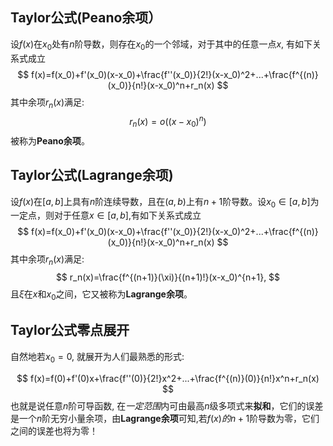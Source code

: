 ## Taylor公式(Peano余项）

设$f(x)$在$x_0$处有$n$阶导数，则存在$x_0$的一个邻域，对于其中的任意一点$x$, 有如下关系式成立
$$
f(x)=f(x_0)+f'(x_0)(x-x_0)+\frac{f''(x_0)}{2!}(x-x_0)^2+...+\frac{f^{(n)}(x_0)}{n!}(x-x_0)^n+r_n(x)
$$
其中余项$r_n(x)$满足:     
$$
r_n(x)=o((x-x_0)^n)
$$
被称为**Peano余项**。


## Taylor公式(Lagrange余项)
设$f(x)$在$[a,b]$上具有$n$阶连续导数，且在$(a,b)$上有$n+1$阶导数。设$x_0\in[a,b]$为一定点，则对于任意$x\in[a,b]$,有如下关系式成立
$$
f(x)=f(x_0)+f'(x_0)(x-x_0)+\frac{f''(x_0)}{2!}(x-x_0)^2+...+\frac{f^{(n)}(x_0)}{n!}(x-x_0)^n+r_n(x)
$$
其中余项$r_n(x)$满足:
$$
r_n(x)=\frac{f^{(n+1)}(\xi)}{(n+1)!}(x-x_0)^{n+1},   
$$
且$\xi$在$x$和$x_0$之间，它又被称为**Lagrange余项**。

## Taylor公式零点展开
自然地若$x_0=0$, 就展开为人们最熟悉的形式:

$$
f(x)=f(0)+f'(0)x+\frac{f''(0)}{2!}x^2+...+\frac{f^{(n)}(0)}{n!}x^n+r_n(x)
$$
也就是说任意$n$阶可导函数, 在*一定范围*内可由最高$n$级多项式来**拟和**，它们的误差是一个$n$阶无穷小量余项，由**Lagrange余项**可知,若$f(x)的n+1$阶导数为零，它们之间的误差也将为零！
